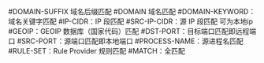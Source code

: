 #DOMAIN-SUFFIX
域名后缀匹配
#DOMAIN
域名匹配
#DOMAIN-KEYWORD：域名关键字匹配
#IP-CIDR：IP 段匹配
#SRC-IP-CIDR：源 IP 段匹配 可为本地ip
#GEOIP：GEOIP 数据库（国家代码）匹配
#DST-PORT：目标端口匹配即远程端口
#SRC-PORT：源端口匹配即本地端口
#PROCESS-NAME：源进程名匹配
#RULE-SET：Rule Provider 规则匹配
#MATCH：全匹配
